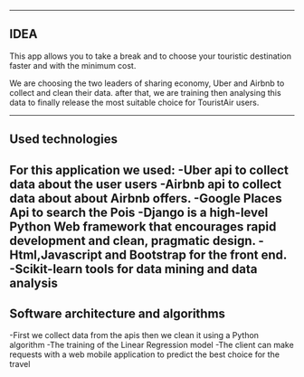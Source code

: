 ----------------------
IDEA
----------------------

This app allows you to take a break and to choose your touristic destination
faster and with the minimum cost.

We are choosing the two leaders of sharing economy, Uber and Airbnb to collect
and clean their data. after that, we are training then analysing this data to
finally release the most suitable choice for TouristAir users.

-------------------------
Used technologies
-------------------------
For this application we used:
-Uber api to collect data about the user users
-Airbnb api to collect data about about Airbnb offers.
-Google Places Api to search the Pois 
-Django is a high-level Python Web framework that encourages rapid development
and clean, pragmatic design. 
-Html,Javascript and Bootstrap for the front end.
-Scikit-learn tools for data mining and data analysis
------------------------------------
Software architecture and algorithms
------------------------------------
-First we collect data from the apis then we clean it using a Python algorithm
-The training of the Linear Regression model 
-The client can make requests with a web mobile application to predict the best 
choice for the travel
